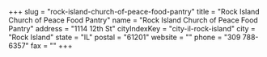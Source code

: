 +++
slug = "rock-island-church-of-peace-food-pantry"
title = "Rock Island Church of Peace Food Pantry"
name = "Rock Island Church of Peace Food Pantry"
address = "1114 12th St"
cityIndexKey = "city-il-rock-island"
city = "Rock Island"
state = "IL"
postal = "61201"
website = ""
phone = "309 788-6357"
fax = ""
+++
